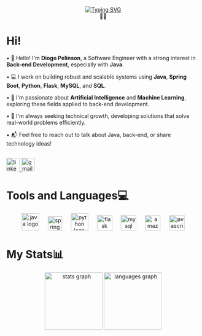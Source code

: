 
<div align="center">
  <a href="https://git.io/typing-svg">
    <img src="https://readme-typing-svg.herokuapp.com?font=OI&pause=1000&color=C16A75&center=true&vCenter=true&random=false&width=435&lines=👋+Hello%2C+nice+to+meet+you;My+name+is+Diogo+Pelinson;I+am+a+software+engineering+student;from+FIAP" alt="Typing SVG" />
  </a>
  <br />
  <span>👨‍💻</span> 
</div>
<h1>Hi!</h1>

• 👋 Hello! I'm **Diogo Pelinson**, a Software Engineer with a strong interest in **Back-end Development**, especially with **Java**.  

• 💻 I work on building robust and scalable systems using **Java**, **Spring Boot**, **Python**, **Flask**, **MySQL**, and **SQL**.  

• 🤖 I'm passionate about **Artificial Intelligence** and **Machine Learning**, exploring these fields applied to back-end development.  

• 🚀 I'm always seeking technical growth, developing solutions that solve real-world problems efficiently.  

• 📬 Feel free to reach out to talk about Java, back-end, or share technology ideas!

##

<div align="left">
  <a href="https://www.linkedin.com/in/diogopelinson" target="_blank">
    <img src="https://img.shields.io/static/v1?message=LinkedIn&logo=linkedin&label=&color=0077B5&logoColor=white&labelColor=&style=for-the-badge" height="35" alt="linkedin logo"  />
  </a>
  <a href="mailto:diogopelinsonduartemoraes@email.com" target="_blank">
    <img src="https://img.shields.io/static/v1?message=Gmail&logo=gmail&label=&color=D14836&logoColor=white&labelColor=&style=for-the-badge" height="35" alt="gmail logo"  />
  </a>
</div>






<h1>Tools and Languages💻</h1>
<div align="center">
  <img src="https://cdn.jsdelivr.net/gh/devicons/devicon/icons/java/java-original.svg" height="45" alt="java logo"  />
  <img width="15" />
 <img src="https://cdn.jsdelivr.net/gh/devicons/devicon/icons/spring/spring-original.svg" height="37" alt="spring logo"  />
  <img width="15" />
   <img src="https://cdn.jsdelivr.net/gh/devicons/devicon/icons/python/python-original.svg" height="45" alt="python logo"  />
  <img width="15" />
  <img src="https://skillicons.dev/icons?i=flask" height="40" alt="flask logo"  />
  <img width="15" />
  <img src="https://cdn.jsdelivr.net/gh/devicons/devicon/icons/mysql/mysql-original.svg" height="40" alt="mysql logo"  />
  <img width="15" />
  <img src="https://cdn.jsdelivr.net/gh/devicons/devicon/icons/amazonwebservices/amazonwebservices-original-wordmark.svg" height="40" alt="amazonwebservices logo"  />
  <img width="15" />
  <img src="https://cdn.jsdelivr.net/gh/devicons/devicon/icons/javascript/javascript-original.svg" height="40" alt="javascript logo"  />
</div>




<h1>My Stats📊</h1>

<div align="center">
  <img src="https://github-readme-stats.vercel.app/api?username=DiogoPelinson&hide_title=false&hide_rank=false&show_icons=true&include_all_commits=true&count_private=true&disable_animations=false&theme=dracula&locale=en&hide_border=false" height="150" alt="stats graph"  />
  <img src="https://github-readme-stats.vercel.app/api/top-langs?username=DiogoPelinson&locale=en&hide_title=false&layout=compact&card_width=320&langs_count=5&theme=dracula&hide_border=false" height="150" alt="languages graph"  />
</div>



